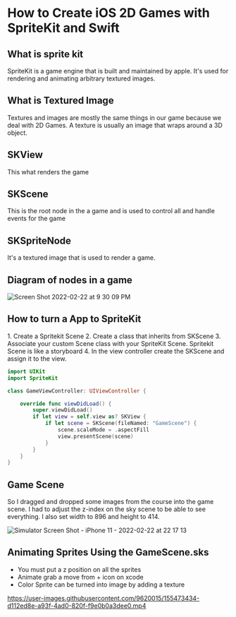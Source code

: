 # How to Create iOS 2D Games with SpriteKit and Swift

## What is sprite kit

SpriteKit is a game engine that is built and maintained by apple.  It's used for rendering and animating arbitrary textured images.  

## What is Textured Image

Textures and images are mostly the same things in our game because we deal with 2D Games.  A texture is usually an image that wraps around a 3D object.


## SKView

This what renders the game

## SKScene

This is the root node in the a game and is used to control all and handle events for the game

## SKSpriteNode

It's a textured image that is used to render a game.

## Diagram of nodes in a game

![Screen Shot 2022-02-22 at 9 30 09 PM](https://user-images.githubusercontent.com/9620015/155266821-fa4cff06-4b46-4927-b85f-edbed8323155.png)

## How to turn a App to SpriteKit

1\. Create a Spritekit Scene
2\. Create a class that inherits from SKScene
3\. Associate your custom Scene class with your SpriteKit Scene.  Spritekit Scene is like a storyboard
4\. In the view controller create the SKScene and assign it to the view.

```swift
import UIKit
import SpriteKit

class GameViewController: UIViewController {

    override func viewDidLoad() {
        super.viewDidLoad()
        if let view = self.view as? SKView {
            if let scene = SKScene(fileNamed: "GameScene") {
                scene.scaleMode = .aspectFill
                view.presentScene(scene)
            }
        }
    }
}
```

## Game Scene

So I dragged and dropped some images from the course into the game scene.  I had to adjust the z-index on the sky scene to be able to see everything.  I also set width to 896 and height to 414.

![Simulator Screen Shot - iPhone 11 - 2022-02-22 at 22 17 13](https://user-images.githubusercontent.com/9620015/155270214-1f17dcb8-31ce-4ec2-9206-b475defc083e.png)

## Animating Sprites Using the GameScene.sks 

- You must put a z position on all the sprites
- Animate grab a move from + icon on xcode
- Color Sprite can be turned into image by adding a texture

https://user-images.githubusercontent.com/9620015/155473434-d112ed8e-a93f-4ad0-820f-f9e0b0a3dee0.mp4


